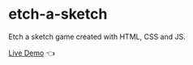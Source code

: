 # etch-a-sketch

Etch a sketch game created with HTML, CSS and JS.

[Live Demo](https://fanglong13.github.io/etch-a-sketch/) :point_left: